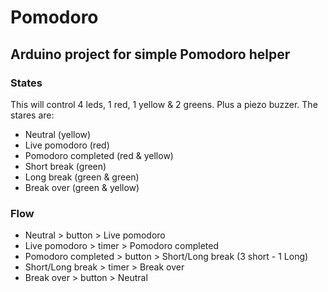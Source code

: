# Pomodoro

## Arduino project for simple Pomodoro helper

### States
This will control 4 leds, 1 red, 1 yellow & 2 greens.  Plus a piezo buzzer.
The stares are:
- Neutral (yellow)
- Live pomodoro (red)
- Pomodoro completed (red & yellow)
- Short break (green)
- Long break (green & green)
- Break over (green & yellow)

### Flow
- Neutral > button > Live pomodoro
- Live pomodoro > timer > Pomodoro completed
- Pomodoro completed > button > Short/Long break (3 short - 1 Long)
- Short/Long break > timer > Break over
- Break over > button > Neutral
